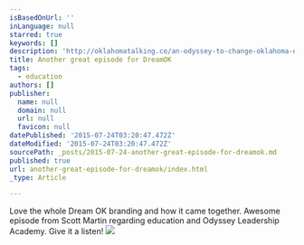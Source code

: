 ```yaml
---
isBasedOnUrl: ''
inLanguage: null
starred: true
keywords: []
description: 'http://oklahomatalking.co/an-odyssey-to-change-oklahoma-education/'
title: Another great episode for DreamOK
tags:
  - education
authors: []
publisher:
  name: null
  domain: null
  url: null
  favicon: null
datePublished: '2015-07-24T03:20:47.472Z'
dateModified: '2015-07-24T03:20:47.472Z'
sourcePath: _posts/2015-07-24-another-great-episode-for-dreamok.md
published: true
url: another-great-episode-for-dreamok/index.html
_type: Article

---
```

Love the whole Dream OK branding and how it came together. Awesome episode from Scott Martin regarding education and Odyssey Leadership Academy. Give it a listen!
![](https://the-grid-user-content.s3-us-west-2.amazonaws.com/ff52b809-40da-44bc-9047-8bb5932e9d83.jpg)
